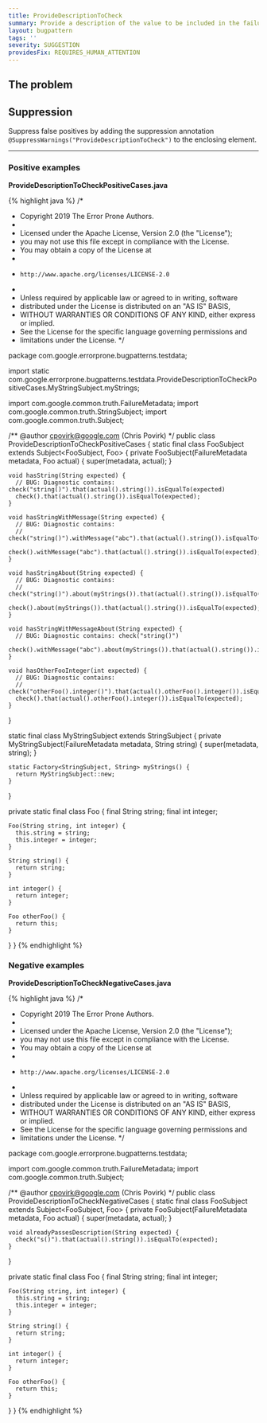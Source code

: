 ```yaml
---
title: ProvideDescriptionToCheck
summary: Provide a description of the value to be included in the failure message.
layout: bugpattern
tags: ''
severity: SUGGESTION
providesFix: REQUIRES_HUMAN_ATTENTION
---
```


<!--
*** AUTO-GENERATED, DO NOT MODIFY ***
To make changes, edit the @BugPattern annotation or the explanation in docs/bugpattern.
-->

## The problem


## Suppression
Suppress false positives by adding the suppression annotation `@SuppressWarnings("ProvideDescriptionToCheck")` to the enclosing element.

----------

### Positive examples
__ProvideDescriptionToCheckPositiveCases.java__

{% highlight java %}
/*
 * Copyright 2019 The Error Prone Authors.
 *
 * Licensed under the Apache License, Version 2.0 (the "License");
 * you may not use this file except in compliance with the License.
 * You may obtain a copy of the License at
 *
 *     http://www.apache.org/licenses/LICENSE-2.0
 *
 * Unless required by applicable law or agreed to in writing, software
 * distributed under the License is distributed on an "AS IS" BASIS,
 * WITHOUT WARRANTIES OR CONDITIONS OF ANY KIND, either express or implied.
 * See the License for the specific language governing permissions and
 * limitations under the License.
 */

package com.google.errorprone.bugpatterns.testdata;

import static com.google.errorprone.bugpatterns.testdata.ProvideDescriptionToCheckPositiveCases.MyStringSubject.myStrings;

import com.google.common.truth.FailureMetadata;
import com.google.common.truth.StringSubject;
import com.google.common.truth.Subject;

/** @author cpovirk@google.com (Chris Povirk) */
public class ProvideDescriptionToCheckPositiveCases {
  static final class FooSubject extends Subject<FooSubject, Foo> {
    private FooSubject(FailureMetadata metadata, Foo actual) {
      super(metadata, actual);
    }

    void hasString(String expected) {
      // BUG: Diagnostic contains: check("string()").that(actual().string()).isEqualTo(expected)
      check().that(actual().string()).isEqualTo(expected);
    }

    void hasStringWithMessage(String expected) {
      // BUG: Diagnostic contains:
      // check("string()").withMessage("abc").that(actual().string()).isEqualTo(expected)
      check().withMessage("abc").that(actual().string()).isEqualTo(expected);
    }

    void hasStringAbout(String expected) {
      // BUG: Diagnostic contains:
      // check("string()").about(myStrings()).that(actual().string()).isEqualTo(expected)
      check().about(myStrings()).that(actual().string()).isEqualTo(expected);
    }

    void hasStringWithMessageAbout(String expected) {
      // BUG: Diagnostic contains: check("string()")
      check().withMessage("abc").about(myStrings()).that(actual().string()).isEqualTo(expected);
    }

    void hasOtherFooInteger(int expected) {
      // BUG: Diagnostic contains:
      // check("otherFoo().integer()").that(actual().otherFoo().integer()).isEqualTo(expected)
      check().that(actual().otherFoo().integer()).isEqualTo(expected);
    }
  }

  static final class MyStringSubject extends StringSubject {
    private MyStringSubject(FailureMetadata metadata, String string) {
      super(metadata, string);
    }

    static Factory<StringSubject, String> myStrings() {
      return MyStringSubject::new;
    }
  }

  private static final class Foo {
    final String string;
    final int integer;

    Foo(String string, int integer) {
      this.string = string;
      this.integer = integer;
    }

    String string() {
      return string;
    }

    int integer() {
      return integer;
    }

    Foo otherFoo() {
      return this;
    }
  }
}
{% endhighlight %}

### Negative examples
__ProvideDescriptionToCheckNegativeCases.java__

{% highlight java %}
/*
 * Copyright 2019 The Error Prone Authors.
 *
 * Licensed under the Apache License, Version 2.0 (the "License");
 * you may not use this file except in compliance with the License.
 * You may obtain a copy of the License at
 *
 *     http://www.apache.org/licenses/LICENSE-2.0
 *
 * Unless required by applicable law or agreed to in writing, software
 * distributed under the License is distributed on an "AS IS" BASIS,
 * WITHOUT WARRANTIES OR CONDITIONS OF ANY KIND, either express or implied.
 * See the License for the specific language governing permissions and
 * limitations under the License.
 */

package com.google.errorprone.bugpatterns.testdata;

import com.google.common.truth.FailureMetadata;
import com.google.common.truth.Subject;

/** @author cpovirk@google.com (Chris Povirk) */
public class ProvideDescriptionToCheckNegativeCases {
  static final class FooSubject extends Subject<FooSubject, Foo> {
    private FooSubject(FailureMetadata metadata, Foo actual) {
      super(metadata, actual);
    }

    void alreadyPassesDescription(String expected) {
      check("s()").that(actual().string()).isEqualTo(expected);
    }
  }

  private static final class Foo {
    final String string;
    final int integer;

    Foo(String string, int integer) {
      this.string = string;
      this.integer = integer;
    }

    String string() {
      return string;
    }

    int integer() {
      return integer;
    }

    Foo otherFoo() {
      return this;
    }
  }
}
{% endhighlight %}

